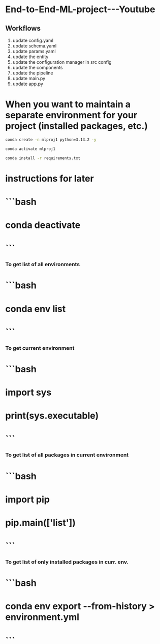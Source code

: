# End-to-End-ML-project---Youtube## Workflows1. update config.yaml2. update schema.yaml3. update params.yaml4. update the entity5. update the configuration manager in src config6. update the components7. update the pipeline8. update main.py9. update app.py# When you want to maintain a separate environment for your project (installed packages, etc.)```bashconda create -n mlproj1 python=3.13.2 -y``````bashconda activate mlproj1``````bashconda install -r requirements.txt```# instructions for later# ```bash# conda deactivate# ```### To get list of all environments# ```bash# conda env list# ```### To get current environment# ```bash# import sys# print(sys.executable)# ```### To get list of all packages in current environment# ```bash# import pip# pip.main(['list'])# ```### To get list of only installed packages in curr. env.# ```bash# conda env export --from-history > environment.yml# ```